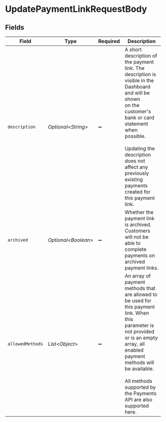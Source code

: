 # UpdatePaymentLinkRequestBody


## Fields

| Field                                                                                                                                                                                                                                                                    | Type                                                                                                                                                                                                                                                                     | Required                                                                                                                                                                                                                                                                 | Description                                                                                                                                                                                                                                                              |
| ------------------------------------------------------------------------------------------------------------------------------------------------------------------------------------------------------------------------------------------------------------------------ | ------------------------------------------------------------------------------------------------------------------------------------------------------------------------------------------------------------------------------------------------------------------------ | ------------------------------------------------------------------------------------------------------------------------------------------------------------------------------------------------------------------------------------------------------------------------ | ------------------------------------------------------------------------------------------------------------------------------------------------------------------------------------------------------------------------------------------------------------------------ |
| `description`                                                                                                                                                                                                                                                            | *Optional\<String>*                                                                                                                                                                                                                                                      | :heavy_minus_sign:                                                                                                                                                                                                                                                       | A short description of the payment link. The description is visible in the Dashboard and will be shown<br/>on the customer's bank or card statement when possible.<br/><br/>Updating the description does not affect any previously existing payments created for this payment link. |
| `archived`                                                                                                                                                                                                                                                               | *Optional\<Boolean>*                                                                                                                                                                                                                                                     | :heavy_minus_sign:                                                                                                                                                                                                                                                       | Whether the payment link is archived. Customers will not be able to complete payments on archived<br/>payment links.                                                                                                                                                     |
| `allowedMethods`                                                                                                                                                                                                                                                         | List\<*Object*>                                                                                                                                                                                                                                                          | :heavy_minus_sign:                                                                                                                                                                                                                                                       | An array of payment methods that are allowed to be used for this payment link. When this parameter is<br/>not provided or is an empty array, all enabled payment methods will be available.<br/><br/>All methods supported by the Payments API are also supported here.  |